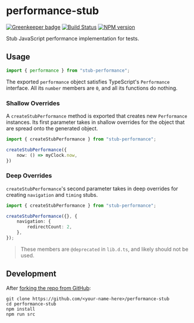 # performance-stub
[![Greenkeeper badge](https://badges.greenkeeper.io/joshuakgoldberg/performance-stub.svg)](https://greenkeeper.io/)
[![Build Status](https://travis-ci.org/joshuakgoldberg/performance-stub.svg?branch=master)](https://travis-ci.org/joshuakgoldberg/performance-stub)
[![NPM version](https://badge.fury.io/js/performance-stub.svg)](http://badge.fury.io/js/performance-stub)

Stub JavaScript performance implementation for tests.

## Usage

```typescript
import { performance } from "stub-performance";
```

The exported `performance` object satisfies TypeScript's `Performance` interface.
All its `number` members are `0`, and all its functions do nothing.

### Shallow Overrides

A `createStubPerformance` method is exported that creates new `Performance` instances.
Its first parameter takes in shallow overrides for the object that are spread onto the generated object.

```typescript
import { createStubPerformance } from "stub-performance";

createStubPerformance({
    now: () => myClock.now,
})
```

### Deep Overrides

`createStubPerformance`'s second parameter takes in deep overrides for creating `navigation` and `timing` stubs.

```typescript
import { createStubPerformance } from "stub-performance";

createStubPerformance({}, {
    navigation: {
        redirectCount: 2,
    },
});
```

> These members are `@deprecated` in `lib.d.ts`, and likely should not be used.

## Development

After [forking the repo from GitHub](https://help.github.com/articles/fork-a-repo/):

```
git clone https://github.com/<your-name-here>/performance-stub
cd performance-stub
npm install
npm run src
```
